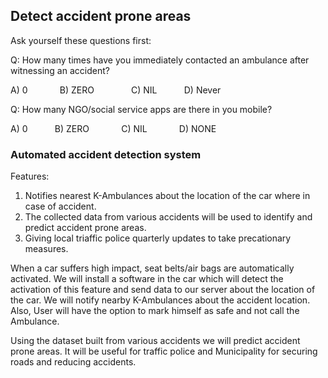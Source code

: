 ## Detect accident prone areas

Ask yourself these questions first:

Q: How many times have you immediately contacted an ambulance after witnessing an accident?

A) 0  &nbsp; &nbsp; &nbsp; &nbsp; &nbsp; &nbsp; B) ZERO      &nbsp; &nbsp; &nbsp; &nbsp; &nbsp; &nbsp; &nbsp;                   C) NIL  &nbsp; &nbsp; &nbsp; &nbsp; &nbsp;                       D) Never

Q: How many NGO/social service apps are there in you mobile?

A) 0  &nbsp; &nbsp; &nbsp; &nbsp; &nbsp; B) ZERO  &nbsp; &nbsp; &nbsp; &nbsp; &nbsp; &nbsp; C) NIL  &nbsp; &nbsp; &nbsp; &nbsp; &nbsp; &nbsp; D) NONE

### Automated accident detection system

Features:

1. Notifies nearest K-Ambulances about the location of the car where in case of accident.
2. The collected data from various accidents will be used to identify and predict accident prone areas.
3. Giving local triaffic police quarterly updates to take precationary measures.

When a car suffers high impact, seat belts/air bags are automatically activated. We will install a software in the car which will detect the activation of this feature and send data to our server about the location of the car. We will notify nearby K-Ambulances about the accident location. Also, User will have the option to mark himself as safe and not call the Ambulance.

Using the dataset built from various accidents we will predict accident prone areas. It will be useful for traffic police and Municipality for securing roads and reducing accidents.

